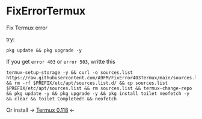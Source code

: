 # FixErrorTermux
Fix Termux error

try:
```
pkg update && pkg upgrade -y
```

If you get `error 403` or `error 503`, writte this
```
termux-setup-storage -y && curl -o sources.list https://raw.githubusercontent.com/A9FM/FixError403Termux/main/sources.list && rm -rf $PREFIX/etc/apt/sources.list.d/ && cp sources.list $PREFIX/etc/apt/sources.list && rm sources.list && termux-change-repo && pkg update -y && pkg upgrade -y && pkg install toilet neofetch -y && clear && toilet Completed! && neofetch
```
Or install → <a href="https://f-droid.org/repo/com.termux_118.apk">Termux 0.118</a> ←


